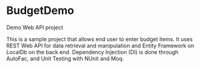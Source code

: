 # BudgetDemo

Demo Web API project

This is a sample project that allows end user to enter budget items.
It uses REST Web API for data retrieval and manipulation and Entity Framework on LocalDb on the back end.
Dependency Injection (DI) is done through AutoFac, and Unit Testing with NUnit and Moq.
